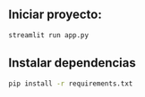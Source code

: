 ## Iniciar proyecto: 
```bash
streamlit run app.py
```

## Instalar dependencias
```bash
pip install -r requirements.txt
```